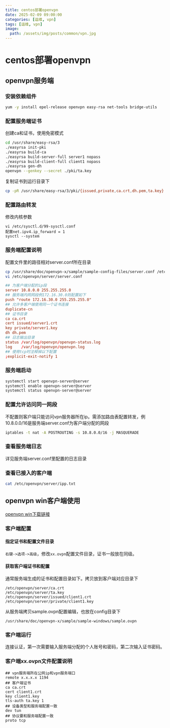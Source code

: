 ```yaml
---
title: centos部署openvpn
date: 2025-02-09 09:00:00
categories: [运维, vpn]
tags: [运维, vpn]
image:
  path: /assets/img/posts/common/vpn.jpg
---
```


# centos部署openvpn
## openvpn服务端
### 安装依赖组件
```sh
yum -y install epel-release openvpn easy-rsa net-tools bridge-utils
```
### 配置服务端证书
创建ca和证书，使用免密模式
```sh
cd /usr/share/easy-rsa/3
./easyrsa init-pki
./easyrsa build-ca
./easyrsa build-server-full server1 nopass
./easyrsa build-client-full client1 nopass
./easyrsa gen-dh
openvpn --genkey --secret ./pki/ta.key
```
复制证书到运行目录下
```sh
cp -pR /usr/share/easy-rsa/3/pki/{issued,private,ca.crt,dh.pem,ta.key} /etc/openvpn/server/
```
### 配置路由转发
修改内核参数
```
vi /etc/sysctl.d/99-sysctl.conf
配置net.ipv4.ip_forward = 1
sysctl --system 
```
### 服务端配置说明
配置文件里的路径相对server.conf所在目录
```sh
cp /usr/share/doc/openvpn-x/sample/sample-config-files/server.conf /etc/openvpn/server/
vi /etc/openvpn/server/server.conf
```
```conf
## 为客户端分配的ip段
server 10.8.0.0 255.255.255.0
## 服务端内网网段例172.16.30.0则配置如下
push "route 172.16.30.0 255.255.255.0"
## 允许多客户端使用同一个证书连接
duplicate-cn
## 证书目录
ca ca.crt
cert issued/server1.crt
key private/server1.key
dh dh.pem
## 日志输出目录
status /var/log/openvpn/openvpn-status.log
log    /var/log/openvpn/openvpn.log
## 使用tcp时注释掉以下配置
;explicit-exit-notify 1
```
### 服务端启动
```sh
systemctl start openvpn-server@server
systemctl enable openvpn-server@server
systemctl status openvpn-server@server
```
### 配置允许访问同一网段
不配置则客户端只能访问vpn服务器所在ip。需添加路由表配置转发，例10.8.0.0/16是服务端server.conf为客户端分配的网段
```sh
iptables -t nat -A POSTROUTING -s 10.8.0.0/16 -j MASQUERADE
```

### 查看服务端日志
详见服务端server.conf里配置的日志目录

### 查看已接入的客户端
```sh
cat /etc/openvpn/server/ipp.txt
```

## openvpn win客户端使用
[openvpn win下载链接](https://openvpn.en.softonic.com/)

### 客户端配置
#### 指定证书和配置文件目录
`右键->选项->高级`，修改`xx.ovpn`配置文件目录，证书一般放在同级。

#### 获取客户端证书和配置
通常服务端生成的证书和配置目录如下。拷贝放到客户端对应目录下
```
/etc/openvpn/server/ca.crt
/etc/openvpn/server/ta.key
/etc/openvpn/server/issued/client1.crt
/etc/openvpn/server/private/client1.key  
```
从服务端拷贝sample.ovpn配置编辑，也放在config目录下
```
/usr/share/doc/openvpn-x/sample/sample-windows/sample.ovpn
```

### 客户端运行
连接认证，第一次需要输入服务端分配的个人账号和密码，第二次输入证书密码。

### 客户端xx.ovpn文件配置说明
```
## vpn服务端所在公网ip和vpn服务端口
remote x.x.x.x 1194
## 客户端证书
ca ca.crt
cert client1.crt
key client1.key 
tls-auth ta.key 1
## 设备类型和服务端配置一致
dev tun
## 协议要和服务端配置一致
proto tcp
```